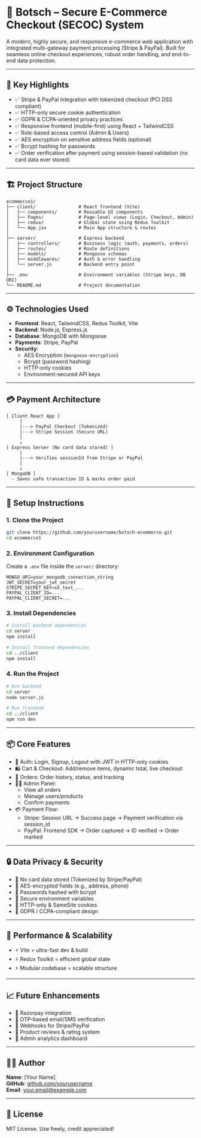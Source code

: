 # 🛒 Botsch – Secure E-Commerce Checkout (SECOC) System

A modern, highly secure, and responsive e-commerce web application with integrated multi-gateway payment processing (Stripe & PayPal). Built for seamless online checkout experiences, robust order handling, and end-to-end data protection.

---

## 🔐 Key Highlights

- ✅ Stripe & PayPal integration with tokenized checkout (PCI DSS compliant)
- ✅ HTTP-only secure cookie authentication
- ✅ GDPR & CCPA-oriented privacy practices
- ✅ Responsive frontend (mobile-first) using React + TailwindCSS
- ✅ Role-based access control (Admin & Users)
- ✅ AES encryption on sensitive address fields (optional)
- ✅ Bcrypt hashing for passwords
- ✅ Order verification after payment using session-based validation (no card data ever stored)

---

## 🏗️ Project Structure

```
ecommerce1/
├── client/                # React frontend (Vite)
│   ├── components/        # Reusable UI components
│   ├── Pages/             # Page-level views (Login, Checkout, Admin)
│   ├── redux/             # Global state using Redux Toolkit
│   └── App.jsx            # Main App structure & routes
│
├── server/                # Express backend
│   ├── controllers/       # Business logic (auth, payments, orders)
│   ├── routes/            # Route definitions
│   ├── models/            # Mongoose schemas
│   ├── middlewares/       # Auth & error handling
│   └── server.js          # Backend entry point
│
├── .env                   # Environment variables (Stripe keys, DB URI)
└── README.md              # Project documentation
```

---

## ⚙️ Technologies Used

- **Frontend**: React, TailwindCSS, Redux Toolkit, Vite
- **Backend**: Node.js, Express.js
- **Database**: MongoDB with Mongoose
- **Payments**: Stripe, PayPal
- **Security**:
  - AES Encryption (`mongoose-encryption`)
  - Bcrypt (password hashing)
  - HTTP-only cookies
  - Environment-secured API keys

---

## 💳 Payment Architecture

```
[ Client React App ]
     |
     |---> PayPal Checkout (Tokenized)
     |---> Stripe Session (Secure URL)
     |
     ↓
[ Express Server (No card data stored) ]
     |
     |---> Verifies sessionId from Stripe or PayPal
     |
     ↓
[ MongoDB ]
  - Saves safe transaction ID & marks order paid
```

---

## 🔧 Setup Instructions

### 1. Clone the Project

```bash
git clone https://github.com/yourusername/botsch-ecommerce.git
cd ecommerce1
```

### 2. Environment Configuration

Create a `.env` file inside the `server/` directory:

```env
MONGO_URI=your_mongodb_connection_string
JWT_SECRET=your_jwt_secret
STRIPE_SECRET_KEY=sk_test_...
PAYPAL_CLIENT_ID=...
PAYPAL_CLIENT_SECRET=...
```

### 3. Install Dependencies

```bash
# Install backend dependencies
cd server
npm install

# Install frontend dependencies
cd ../client
npm install
```

### 4. Run the Project

```bash
# Run backend
cd server
node server.js

# Run frontend
cd ../client
npm run dev
```

---

## 📦 Core Features

- 🔐 Auth: Login, Signup, Logout with JWT in HTTP-only cookies
- 🛍️ Cart & Checkout: Add/remove items, dynamic total, live checkout
- 🧾 Orders: Order history, status, and tracking
- 🧑‍💼 Admin Panel:
  - View all orders
  - Manage users/products
  - Confirm payments
- 💳 Payment Flow:
  - Stripe: Session URL → Success page → Payment verification via session_id
  - PayPal: Frontend SDK → Order captured → ID verified → Order marked

---

## 🔒 Data Privacy & Security

- 🔐 No card data stored (Tokenized by Stripe/PayPal)
- 🔐 AES-encrypted fields (e.g., address, phone)
- 🔐 Passwords hashed with bcrypt
- 🔐 Secure environment variables
- 🔐 HTTP-only & SameSite cookies
- 🔐 GDPR / CCPA-compliant design

---

## 🚀 Performance & Scalability

- ⚡ Vite = ultra-fast dev & build
- ⚡ Redux Toolkit = efficient global state
- ⚡ Modular codebase = scalable structure

---

## 📈 Future Enhancements

- 🔁 Razorpay integration
- 🔁 OTP-based email/SMS verification
- 🔁 Webhooks for Stripe/PayPal
- 🔁 Product reviews & rating system
- 🔁 Admin analytics dashboard

---

## 👨‍💻 Author

**Name**: [Your Name]  
**GitHub**: [github.com/yourusername](https://github.com/yourusername)  
**Email**: your.email@example.com

---

## 📜 License

MIT License. Use freely, credit appreciated!
